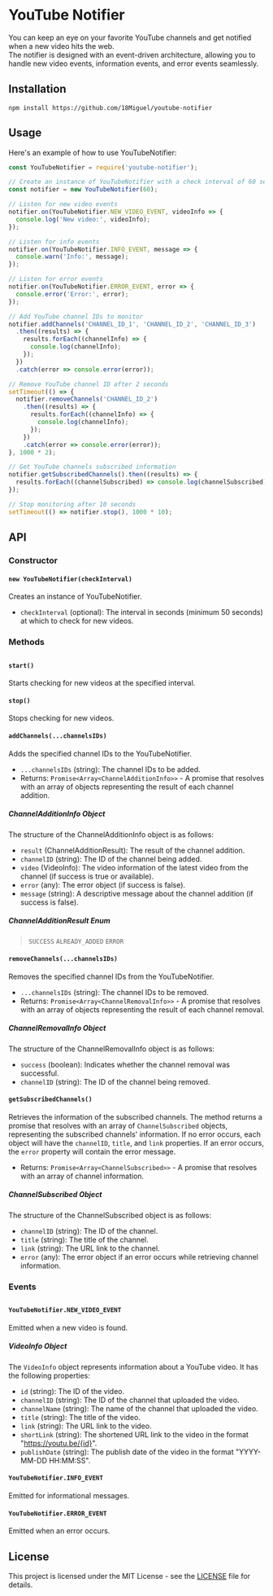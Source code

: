 # YouTube Notifier

You can keep an eye on your favorite YouTube channels and get notified when a new video hits the web.\
The notifier is designed with an event-driven architecture, allowing you to handle new video events, information events, and error events seamlessly.

## Installation

```shell
npm install https://github.com/18Miguel/youtube-notifier
```

## Usage

Here's an example of how to use YouTubeNotifier:

```javascript
const YouTubeNotifier = require('youtube-notifier');

// Create an instance of YouTubeNotifier with a check interval of 60 seconds
const notifier = new YouTubeNotifier(60);

// Listen for new video events
notifier.on(YouTubeNotifier.NEW_VIDEO_EVENT, videoInfo => {
  console.log('New video:', videoInfo);
});

// Listen for info events
notifier.on(YouTubeNotifier.INFO_EVENT, message => {
  console.warn('Info:', message);
});

// Listen for error events
notifier.on(YouTubeNotifier.ERROR_EVENT, error => {
  console.error('Error:', error);
});

// Add YouTube channel IDs to monitor
notifier.addChannels('CHANNEL_ID_1', 'CHANNEL_ID_2', 'CHANNEL_ID_3')
  .then((results) => {
    results.forEach((channelInfo) => {
      console.log(channelInfo);
    });
  })
  .catch(error => console.error(error));

// Remove YouTube channel ID after 2 seconds
setTimeout(() => {
  notifier.removeChannels('CHANNEL_ID_2')
    .then((results) => {
      results.forEach((channelInfo) => {
        console.log(channelInfo);
      });
    })
    .catch(error => console.error(error));
}, 1000 * 2);

// Get YouTube channels subscribed information
notifier.getSubscribedChannels().then((results) => {
  results.forEach((channelSubscribed) => console.log(channelSubscribed));
});

// Stop monitoring after 10 seconds
setTimeout(() => notifier.stop(), 1000 * 10);
```

## API

### Constructor

#### `new YouTubeNotifier(checkInterval)`

Creates an instance of YouTubeNotifier.

- `checkInterval` (optional): The interval in seconds (minimum 50 seconds) at which to check for new videos.


### Methods
##

#### `start()`

Starts checking for new videos at the specified interval.

#### `stop()`

Stops checking for new videos.


#### `addChannels(...channelsIDs)`

Adds the specified channel IDs to the YouTubeNotifier.

- `...channelsIDs` (string): The channel IDs to be added.
- Returns: `Promise<Array<ChannelAdditionInfo>>` - A promise that resolves with an array of objects representing the result of each channel addition.

##### ChannelAdditionInfo Object
The structure of the ChannelAdditionInfo object is as follows:
- `result` (ChannelAdditionResult): The result of the channel addition.
- `channelID` (string): The ID of the channel being added.
- `video` (VideoInfo): The video information of the latest video from the channel (if success is true or available).
- `error` (any): The error object (if success is false).
- `message` (string): A descriptive message about the channel addition (if success is false).

##### ChannelAdditionResult Enum
> `SUCCESS` `ALREADY_ADDED` `ERROR`

#### `removeChannels(...channelsIDs)`

Removes the specified channel IDs from the YouTubeNotifier.

- `...channelsIDs` (string): The channel IDs to be removed.
- Returns: `Promise<Array<ChannelRemovalInfo>>` - A promise that resolves with an array of objects representing the result of each channel removal.

##### ChannelRemovalInfo Object
The structure of the ChannelRemovalInfo object is as follows:
- `success` (boolean): Indicates whether the channel removal was successful.
- `channelID` (string): The ID of the channel being removed.

#### `getSubscribedChannels()`

Retrieves the information of the subscribed channels. The method returns a promise that resolves with an array of `ChannelSubscribed` objects, representing the subscribed channels' information. If no error occurs, each object will have the `channelID`, `title`, and `link` properties. If an error occurs, the `error` property will contain the error message.

- Returns: `Promise<Array<ChannelSubscribed>>` - A promise that resolves with an array of channel information.

##### ChannelSubscribed Object
The structure of the ChannelSubscribed object is as follows:
- `channelID` (string): The ID of the channel.
- `title` (string): The title of the channel.
- `link` (string): The URL link to the channel.
- `error` (any): The error object if an error occurs while retrieving channel information.


### Events
##

#### `YouTubeNotifier.NEW_VIDEO_EVENT`

Emitted when a new video is found.

##### VideoInfo Object
The `VideoInfo` object represents information about a YouTube video. It has the following properties:
- `id` (string): The ID of the video.
- `channelID` (string): The ID of the channel that uploaded the video.
- `channelName` (string): The name of the channel that uploaded the video.
- `title` (string): The title of the video.
- `link` (string): The URL link to the video.
- `shortLink` (string): The shortened URL link to the video in the format "https://youtu.be/{id}".
- `publishDate` (string): The publish date of the video in the format "YYYY-MM-DD HH:MM:SS".

#### `YouTubeNotifier.INFO_EVENT`

Emitted for informational messages.

#### `YouTubeNotifier.ERROR_EVENT`

Emitted when an error occurs.

## License

This project is licensed under the MIT License - see the [LICENSE](https://github.com/18Miguel/youtube-notifier/blob/main/LICENSE) file for details.
